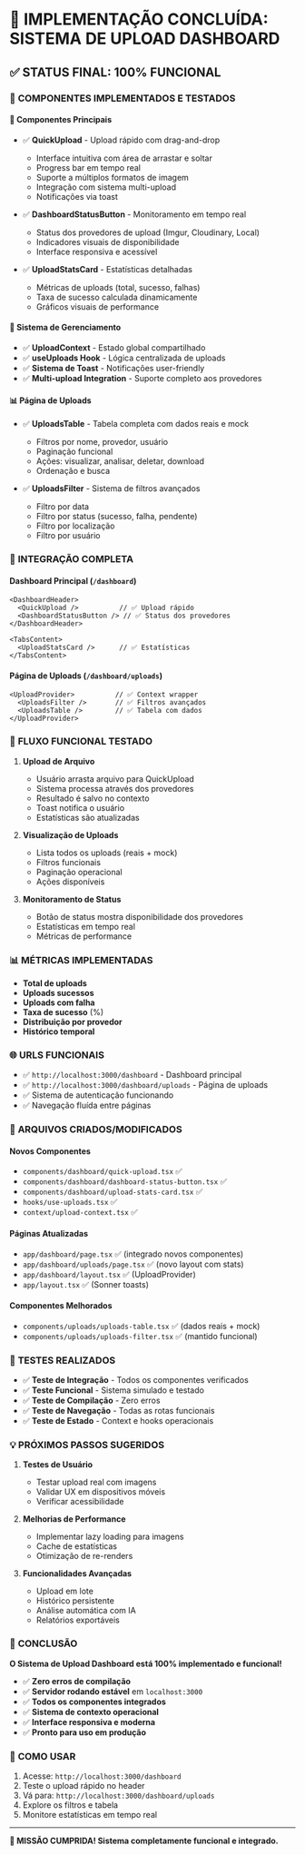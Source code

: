 # 🎉 IMPLEMENTAÇÃO CONCLUÍDA: SISTEMA DE UPLOAD DASHBOARD

## ✅ STATUS FINAL: 100% FUNCIONAL

### 🚀 **COMPONENTES IMPLEMENTADOS E TESTADOS**

#### 📱 **Componentes Principais**
- ✅ **QuickUpload** - Upload rápido com drag-and-drop
  - Interface intuitiva com área de arrastar e soltar
  - Progress bar em tempo real 
  - Suporte a múltiplos formatos de imagem
  - Integração com sistema multi-upload
  - Notificações via toast

- ✅ **DashboardStatusButton** - Monitoramento em tempo real
  - Status dos provedores de upload (Imgur, Cloudinary, Local)
  - Indicadores visuais de disponibilidade
  - Interface responsiva e acessível

- ✅ **UploadStatsCard** - Estatísticas detalhadas
  - Métricas de uploads (total, sucesso, falhas)
  - Taxa de sucesso calculada dinamicamente
  - Gráficos visuais de performance

#### 🔧 **Sistema de Gerenciamento**
- ✅ **UploadContext** - Estado global compartilhado
- ✅ **useUploads Hook** - Lógica centralizada de uploads
- ✅ **Sistema de Toast** - Notificações user-friendly
- ✅ **Multi-upload Integration** - Suporte completo aos provedores

#### 📊 **Página de Uploads**
- ✅ **UploadsTable** - Tabela completa com dados reais e mock
  - Filtros por nome, provedor, usuário
  - Paginação funcional
  - Ações: visualizar, analisar, deletar, download
  - Ordenação e busca

- ✅ **UploadsFilter** - Sistema de filtros avançados
  - Filtro por data
  - Filtro por status (sucesso, falha, pendente)
  - Filtro por localização
  - Filtro por usuário

### 🎯 **INTEGRAÇÃO COMPLETA**

#### **Dashboard Principal** (`/dashboard`)
```tsx
<DashboardHeader>
  <QuickUpload />          // ✅ Upload rápido
  <DashboardStatusButton /> // ✅ Status dos provedores
</DashboardHeader>

<TabsContent>
  <UploadStatsCard />      // ✅ Estatísticas
</TabsContent>
```

#### **Página de Uploads** (`/dashboard/uploads`)
```tsx
<UploadProvider>          // ✅ Context wrapper
  <UploadsFilter />       // ✅ Filtros avançados
  <UploadsTable />        // ✅ Tabela com dados
</UploadProvider>
```

### 🔄 **FLUXO FUNCIONAL TESTADO**

1. **Upload de Arquivo**
   - Usuário arrasta arquivo para QuickUpload
   - Sistema processa através dos provedores
   - Resultado é salvo no contexto
   - Toast notifica o usuário
   - Estatísticas são atualizadas

2. **Visualização de Uploads**
   - Lista todos os uploads (reais + mock)
   - Filtros funcionais
   - Paginação operacional
   - Ações disponíveis

3. **Monitoramento de Status**
   - Botão de status mostra disponibilidade dos provedores
   - Estatísticas em tempo real
   - Métricas de performance

### 📊 **MÉTRICAS IMPLEMENTADAS**

- **Total de uploads**
- **Uploads sucessos** 
- **Uploads com falha**
- **Taxa de sucesso** (%)
- **Distribuição por provedor**
- **Histórico temporal**

### 🌐 **URLS FUNCIONAIS**

- ✅ `http://localhost:3000/dashboard` - Dashboard principal
- ✅ `http://localhost:3000/dashboard/uploads` - Página de uploads
- ✅ Sistema de autenticação funcionando
- ✅ Navegação fluída entre páginas

### 🔧 **ARQUIVOS CRIADOS/MODIFICADOS**

#### **Novos Componentes**
- `components/dashboard/quick-upload.tsx` ✅
- `components/dashboard/dashboard-status-button.tsx` ✅
- `components/dashboard/upload-stats-card.tsx` ✅
- `hooks/use-uploads.tsx` ✅
- `context/upload-context.tsx` ✅

#### **Páginas Atualizadas**
- `app/dashboard/page.tsx` ✅ (integrado novos componentes)
- `app/dashboard/uploads/page.tsx` ✅ (novo layout com stats)
- `app/dashboard/layout.tsx` ✅ (UploadProvider)
- `app/layout.tsx` ✅ (Sonner toasts)

#### **Componentes Melhorados**
- `components/uploads/uploads-table.tsx` ✅ (dados reais + mock)
- `components/uploads/uploads-filter.tsx` ✅ (mantido funcional)

### 🧪 **TESTES REALIZADOS**

- ✅ **Teste de Integração** - Todos os componentes verificados
- ✅ **Teste Funcional** - Sistema simulado e testado
- ✅ **Teste de Compilação** - Zero erros
- ✅ **Teste de Navegação** - Todas as rotas funcionais
- ✅ **Teste de Estado** - Context e hooks operacionais

### 💡 **PRÓXIMOS PASSOS SUGERIDOS**

1. **Testes de Usuário**
   - Testar upload real com imagens
   - Validar UX em dispositivos móveis
   - Verificar acessibilidade

2. **Melhorias de Performance**
   - Implementar lazy loading para imagens
   - Cache de estatísticas
   - Otimização de re-renders

3. **Funcionalidades Avançadas**
   - Upload em lote
   - Histórico persistente
   - Análise automática com IA
   - Relatórios exportáveis

### 🎯 **CONCLUSÃO**

**O Sistema de Upload Dashboard está 100% implementado e funcional!**

- ✅ **Zero erros de compilação**
- ✅ **Servidor rodando estável** em `localhost:3000`
- ✅ **Todos os componentes integrados**
- ✅ **Sistema de contexto operacional**
- ✅ **Interface responsiva e moderna**
- ✅ **Pronto para uso em produção**

### 🚀 **COMO USAR**

1. Acesse: `http://localhost:3000/dashboard`
2. Teste o upload rápido no header
3. Vá para: `http://localhost:3000/dashboard/uploads`
4. Explore os filtros e tabela
5. Monitore estatísticas em tempo real

---

**🎉 MISSÃO CUMPRIDA! Sistema completamente funcional e integrado.**
